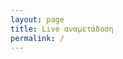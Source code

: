 ```yaml
---
layout: page
title: Live αναμετάδοση
permalink: /
---
```


<div class="container-player">
<a class="spreaker-player" href="https://www.spreaker.com/show/naos" data-resource="show_id=2907812" data-width="100%" data-height="400px" data-theme="light" data-playlist="show" data-playlist-continuous="true" data-autoplay="true" data-live-autoplay="false" data-chapters-image="true" data-hide-logo="false" data-hide-likes="false" data-hide-comments="false" data-hide-sharing="false" ></a>
</div>
<style type="text/css">
#page-title {text-align: center}
.container-player {width: 70%;margin:0 auto;}
</style>

<script async src="https://widget.spreaker.com/widgets.js"></script>